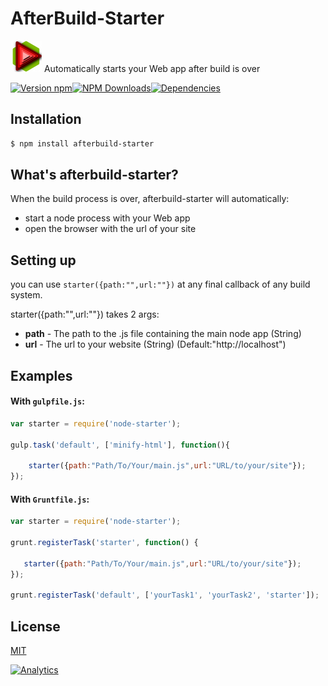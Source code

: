 AfterBuild-Starter
===

<div>
<p> <img height="50" width="50" src="https://raw.githubusercontent.com/rannn505/afterbuild-starter/master/assets/node-starter.png"> Automatically starts your Web app after build is over </p>
</div>

[![Version npm](https://img.shields.io/npm/v/afterbuild-starter.svg?style=flat-square)](https://www.npmjs.com/package/afterbuild-starter)[![NPM Downloads](https://img.shields.io/npm/dt/afterbuild-starter.svg?style=flat-square)](https://www.npmjs.com/package/afterbuild-starter)[![Dependencies](https://img.shields.io/david/rannn505/afterbuild-starter.svg?style=flat-square)](https://david-dm.org/rannn505/afterbuild-starter)


## Installation

```bash
$ npm install afterbuild-starter
```

## What's afterbuild-starter?

When the build process is over, afterbuild-starter will automatically:
- start a node process with your Web app
- open the browser with the url of your site

## Setting up

you can use `starter({path:"",url:""})` at any final callback of any build system.

starter({path:"",url:""}) takes 2 args:
- **path** - The path to the .js file containing the main node app (String)
- **url** - The url to your website (String) (Default:"http://localhost")

## Examples

####  With `gulpfile.js`:

```javascript
var starter = require('node-starter');

gulp.task('default', ['minify-html'], function(){

    starter({path:"Path/To/Your/main.js",url:"URL/to/your/site"});
});
```

####  With `Gruntfile.js`:

```javascript
var starter = require('node-starter');

grunt.registerTask('starter', function() {

   starter({path:"Path/To/Your/main.js",url:"URL/to/your/site"});
});

grunt.registerTask('default', ['yourTask1', 'yourTask2', 'starter']);
```

## License

  [MIT](LICENSE)



[![Analytics](https://ga-beacon.appspot.com/UA-67540608-1/rannn505/afterbuild-starter?pixel)](https://github.com/igrigorik/ga-beacon)

